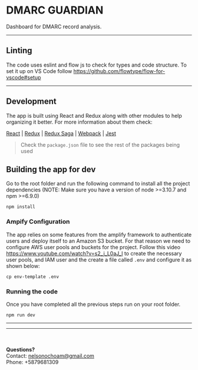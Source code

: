 # DMARC GUARDIAN
Dashboard for DMARC record analysis.

---

## Linting
The code uses eslint and flow js to check for types and code structure. To set it up on VS Code follow
https://github.com/flowtype/flow-for-vscode#setup


---

## Development

The app is built using React and Redux along with other modules to help organizing it better. For more information about them check:

[React](https://reactjs.org/) | [Redux](https://redux.js.org/) | [Redux Saga](https://redux-saga.js.org/docs/introduction/BeginnerTutorial.html) | [Webpack](https://webpack.js.org/) | [Jest](https://jestjs.io/)

> Check the `package.json` file to see the rest of the packages being used

## Building the app for dev
Go to the root folder and run the following command to install all the project dependencies (NOTE: Make sure you have a version of node >=3.10.7 and npm >=6.9.0)
```
npm install
```

### Ampify Configuration
The app relies on some features from the amplify framework to authenticate users and deploy itself to an Amazon S3 bucket. For that reason we need to configure AWS user pools and buckets for the project. Follow this video https://www.youtube.com/watch?v=s2_j_L0aJ_I to create the necessary user pools, and IAM user and the create a file called `.env` and configure it as shown below:

```
cp env-template .env
```



### Running the code
Once you have completed all the previous steps run on your root folder.

```
npm run dev
```
---



---
</br></br>
**Questions?**
</br>
Contact: nelsonochoam@gmail.com </br>
Phone: +5879681309

